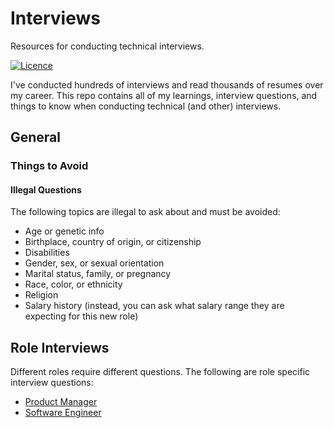 # Interviews

Resources for conducting technical interviews.

[![Licence](https://img.shields.io/github/license/justintime50/interviews)](LICENSE)

I've conducted hundreds of interviews and read thousands of resumes over my career. This repo contains all of my learnings, interview questions, and things to know when conducting technical (and other) interviews.

## General

### Things to Avoid

#### Illegal Questions

The following topics are illegal to ask about and must be avoided:

- Age or genetic info
- Birthplace, country of origin, or citizenship
- Disabilities
- Gender, sex, or sexual orientation
- Marital status, family, or pregnancy
- Race, color, or ethnicity
- Religion
- Salary history (instead, you can ask what salary range they are expecting for this new role)

## Role Interviews

Different roles require different questions. The following are role specific interview questions:

- [Product Manager](product-manager.md)
- [Software Engineer](software-engineer.md)
